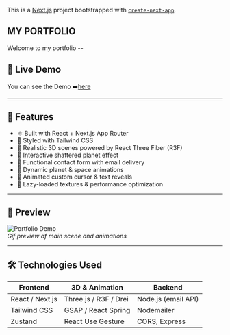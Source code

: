 This is a [Next.js](https://nextjs.org) project bootstrapped with [`create-next-app`](https://nextjs.org/docs/app/api-reference/cli/create-next-app).

## MY PORTFOLIO

Welcome to my portfolio --  

## 🔮 Live Demo
You can see the Demo ➡️[here](https://my-portfolio-v2-ts.netlify.app)

---

## 🚀 Features

- ⚛️ Built with React + Next.js App Router
- 🎨 Styled with Tailwind CSS
- 🎥 Realistic 3D scenes powered by React Three Fiber (R3F)
- 🧠 Interactive shattered planet effect
- 💌 Functional contact form with email delivery
- 🌌 Dynamic planet & space animations
- 🌈 Animated custom cursor & text reveals
- 💾 Lazy-loaded textures & performance optimization

---

## 📸 Preview

![Portfolio Demo](./assets/demo.gif)  
*Gif preview of main scene and animations*

---

## 🛠️ Technologies Used

| Frontend         | 3D & Animation            | Backend            |
|------------------|---------------------------|---------------------|
| React / Next.js  | Three.js / R3F / Drei     | Node.js (email API) |
| Tailwind CSS     | GSAP / React Spring       | Nodemailer          |
| Zustand          | React Use Gesture         | CORS, Express       |

